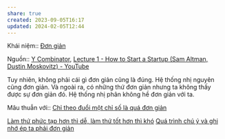 ```yaml
---
share: true
created: 2023-09-05T16:17
updated: 2024-02-05T12:44
---
```

Khái niệm:: [Đơn giản](../../../%CE%9E%20Kh%C3%A1i%20ni%E1%BB%87m/Ph%C3%A1t%20tri%E1%BB%83n%20s%E1%BA%A3n%20ph%E1%BA%A9m,%20l%C3%AAn%20k%E1%BA%BF%20ho%E1%BA%A1ch,%20c%C3%B4ng%20vi%E1%BB%87c/%C4%90%C6%A1n%20gi%E1%BA%A3n.md)

Nguồn:: [Y Combinator](../../../%CE%9E%20Ngu%E1%BB%93n/Y%20Combinator.md), [Lecture 1 - How to Start a Startup (Sam Altman, Dustin Moskovitz) - YouTube](https://youtu.be/CBYhVcO4WgI?si=SUIPs0AyeGf_MCsM&t=1227)

Tuy nhiên, không phải cái gì đơn giản cũng là đúng. Hệ thống nhị nguyên cũng đơn giản. Và ngoài ra, có những thứ đơn giản nhưng ta không thấy được sự đơn giản đó. Hệ thống nhị phân không hề đơn giản với ta.

Mâu thuẫn với:: [Chỉ theo đuổi một chỉ số là quá đơn giản](../../Ph%C3%A1t%20tri%E1%BB%83n%20s%E1%BA%A3n%20ph%E1%BA%A9m/Ch%E1%BB%89%20s%E1%BB%91/Ch%E1%BB%89%20theo%20%C4%91u%E1%BB%95i%20m%E1%BB%99t%20ch%E1%BB%89%20s%E1%BB%91%20l%C3%A0%20qu%C3%A1%20%C4%91%C6%A1n%20gi%E1%BA%A3n.md)

[Làm thứ phức tạp hơn thì dễ, làm thứ tốt hơn thì khó](./L%C3%A0m%20th%E1%BB%A9%20ph%E1%BB%A9c%20t%E1%BA%A1p%20h%C6%A1n%20th%C3%AC%20d%E1%BB%85,%20l%C3%A0m%20th%E1%BB%A9%20t%E1%BB%91t%20h%C6%A1n%20th%C3%AC%20kh%C3%B3.md) 
[Quá trình chú ý và ghi nhớ ép ta phải đơn giản](./Qu%C3%A1%20tr%C3%ACnh%20ch%C3%BA%20%C3%BD%20v%C3%A0%20ghi%20nh%E1%BB%9B%20%C3%A9p%20ta%20ph%E1%BA%A3i%20%C4%91%C6%A1n%20gi%E1%BA%A3n.md)